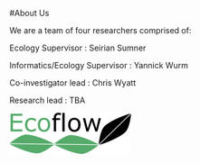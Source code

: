 #About Us

We are a team of four researchers comprised of:

Ecology Supervisor             : Seirian Sumner

Informatics/Ecology Supervisor : Yannick Wurm

Co-investigator lead           : Chris Wyatt

Research lead                  : TBA


![logo](./img/text4245-6-7-4-2.png)


